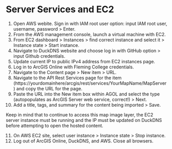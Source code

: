 # Server Services and EC2
1. Open AWS webite. Sign in with IAM root user option: input IAM root user, username, password > Enter.
2. From the AWS management console, launch a virtual machine with EC2.
3. From EC2 dashboard > Instances > find correct instance and select it > Instance state > Start instance.
4. Navigate to DuckDNS website and choose log in with GitHub option > input Github credentials.
5. Update current IP to public IPv4 address from EC2 instances page.
6. Log in to ArcGIS Online with Fleming College credentials.
7. Navigate to the Content page > New item > URL.
8. Navigate to the API Rest Services page for the item (https://yourdomainhere/arcgis/rest/services/YourMapName/MapServer) and copy the URL for the page.
9. Paste the URL into the New item box within AGOL and select the type (autopopulates as ArcGIS Server web service, correct!) > Next.
10. Add a title, tags, and summary for the content being imported > Save.

Keep in mind that to continue to access this map image layer, the EC2 server instance must be running and the IP must be updated on DuckDNS before attempting to open the hosted content.

11. On AWS EC2 site, select user instance > Instance state > Stop instance.
12. Log out of ArcGIS Online, DuckDNS, and AWS. Close all browsers.
